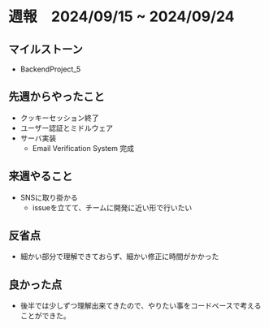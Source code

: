 # 週報　2024/09/15 ~ 2024/09/24

## マイルストーン
- BackendProject_5

## 先週からやったこと
- クッキーセッション終了
- ユーザー認証とミドルウェア
- サーバ実装
  - Email Verification System 完成

## 来週やること
- SNSに取り掛かる
  - issueを立てて、チームに開発に近い形で行いたい

## 反省点
- 細かい部分で理解できておらず、細かい修正に時間がかかった


## 良かった点
- 後半では少しずつ理解出来てきたので、やりたい事をコードベースで考えることができた。
